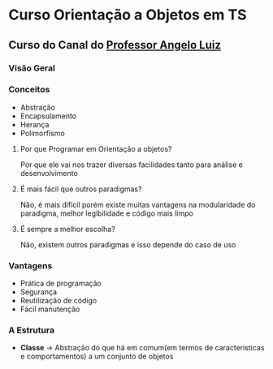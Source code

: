# Curso Orientação a Objetos em TS

## Curso do Canal do [Professor Angelo Luiz](https://www.youtube.com/channel/UC9m0OXvsvfyD-msE_FroyJA)

### **Visão Geral**

### Conceitos

- Abstração
- Encapsulamento
- Herança
- Polimorfismo

1. Por que Programar em Orientação a objetos?

   Por que ele vai nos trazer diversas facilidades tanto para análise e desenvolvimento

2. É mais fácil que outros paradigmas?

   Não, é mais dificil porém existe muitas vantagens na modularidade do paradigma, melhor legibilidade e código mais limpo

3. É sempre a melhor escolha?

   Não, existem outros paradigmas e isso depende do caso de uso

### Vantagens

- Prática de programação
- Segurança
- Reutilização de código
- Fácil manutenção

### A Estrutura

- **Classe** -> Abstração do que há em comum(em termos de características e comportamentos) a um conjunto de objetos
